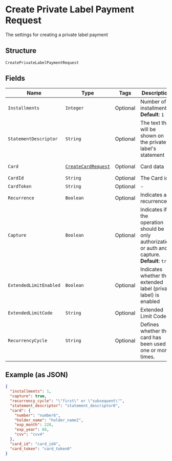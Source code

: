 
# Create Private Label Payment Request

The settings for creating a private label payment

## Structure

`CreatePrivateLabelPaymentRequest`

## Fields

| Name | Type | Tags | Description | Getter | Setter |
|  --- | --- | --- | --- | --- | --- |
| `Installments` | `Integer` | Optional | Number of installments<br>**Default**: `1` | Integer getInstallments() | setInstallments(Integer installments) |
| `StatementDescriptor` | `String` | Optional | The text that will be shown on the private label's statement | String getStatementDescriptor() | setStatementDescriptor(String statementDescriptor) |
| `Card` | [`CreateCardRequest`](../../doc/models/create-card-request.md) | Optional | Card data | CreateCardRequest getCard() | setCard(CreateCardRequest card) |
| `CardId` | `String` | Optional | The Card id | String getCardId() | setCardId(String cardId) |
| `CardToken` | `String` | Optional | - | String getCardToken() | setCardToken(String cardToken) |
| `Recurrence` | `Boolean` | Optional | Indicates a recurrence | Boolean getRecurrence() | setRecurrence(Boolean recurrence) |
| `Capture` | `Boolean` | Optional | Indicates if the operation should be only authorization or auth and capture.<br>**Default**: `true` | Boolean getCapture() | setCapture(Boolean capture) |
| `ExtendedLimitEnabled` | `Boolean` | Optional | Indicates whether the extended label (private label) is enabled | Boolean getExtendedLimitEnabled() | setExtendedLimitEnabled(Boolean extendedLimitEnabled) |
| `ExtendedLimitCode` | `String` | Optional | Extended Limit Code | String getExtendedLimitCode() | setExtendedLimitCode(String extendedLimitCode) |
| `RecurrencyCycle` | `String` | Optional | Defines whether the card has been used one or more times. | String getRecurrencyCycle() | setRecurrencyCycle(String recurrencyCycle) |

## Example (as JSON)

```json
{
  "installments": 1,
  "capture": true,
  "recurrency_cycle": "\"first\" or \"subsequent\"",
  "statement_descriptor": "statement_descriptor0",
  "card": {
    "number": "number6",
    "holder_name": "holder_name2",
    "exp_month": 228,
    "exp_year": 68,
    "cvv": "cvv4"
  },
  "card_id": "card_id4",
  "card_token": "card_token0"
}
```

